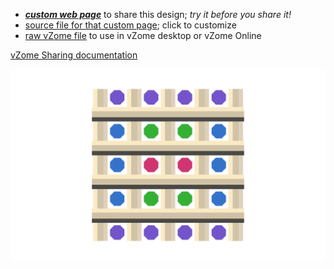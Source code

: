
 - [***custom web page***][post] to share this design; *try it before you share it!*
 - [source file for that custom page][source]; click to customize
 - [raw vZome file][raw] to use in vZome desktop or vZome Online

[vZome Sharing documentation](https://vzome.github.io/vzome/sharing.html#how-it-works)

![Image](<Cartesian-array.png>)


[post]: <https://John-Kostick.github.io/vzome-sharing/2022/01/17/Cartesian-array-14-21-50.html>
[source]: <https://github.com/John-Kostick/vzome-sharing/edit/main/_posts/2022-01-17-Cartesian-array-14-21-50.md>
[raw]: <https://raw.githubusercontent.com/John-Kostick/vzome-sharing/main/2022/01/17/14-21-50-Cartesian-array/Cartesian-array.vZome>